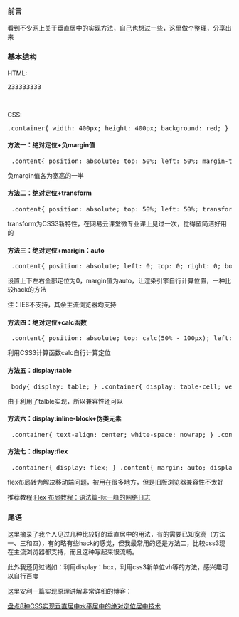 ### 前言

看到不少网上关于垂直居中的实现方法，自己也想过一些，这里做个整理，分享出来

### 基本结构

HTML:

<pre lang="html">
<div class="container>
    <div class="content">233333333</div>
</div>
</pre>

CSS: 
<pre lang="css">
.container{ width: 400px; height: 400px; background: red; } .content{ width: 200px; height: 200px; background: yellow; 
</pre>

<h4>方法一：绝对定位+负margin值</h4>

<pre lang="css"> .content{ position: absolute; top: 50%; left: 50%; margin-top: -100px; margin-left: -100px; } </pre>

负margin值各为宽高的一半

<h4>方法二：绝对定位+transform</h4>

<pre lang="css"> .content{ position: absolute; top: 50%; left: 50%; transform: translate(-50% -50%); }</pre>

transform为CSS3新特性，在网易云课堂微专业课上见过一次，觉得蛮简洁好用的

<h4>方法三：绝对定位+marigin：auto</h4>

<pre lang="css"> .content{ position: absolute; left: 0; top: 0; right: 0; bottom:0; margin: auto; } </pre>

设置上下左右全部定位为0，margin值为auto，让渲染引擎自行计算位置，一种比较hack的方法 

注：IE6不支持，其余主流浏览器均支持

<h4>方法四：绝对定位+calc函数</h4>

<pre lang="css"> .content{ position: absolute; top: calc(50% - 100px); left: calc(50% - 100px); } </pre>

利用CSS3计算函数calc自行计算定位

<h4>方法五：display:table</h4>

<pre lang="css"> body{ display: table; } .container{ display: table-cell; vertical-align: middle; } .content{ margin: auto; overflow-wrap: break-word; height: auto; }</pre>

由于利用了talble实现，所以兼容性还可以

<h4>方法六：display:inline-block+伪类元素</h4>

<pre lang="css"> .container{ text-align: center; white-space: nowrap; } .container:before{ content: ""; display: inline-block; height: 100%; vertical-align: middle; margin-right: -0.25em; } .content{ display: inline-block; vertical-align: middle; }</pre>

<h4>方法七：display:flex</h4>

<pre lang="css"> .container{ display: flex; } .content{ margin: auto; display: flex; align-items: center; justify-content: center; } </pre>

flex布局转为解决移动端问题，被用在很多地方，但是旧版浏览器兼容性不太好

推荐教程:[Flex 布局教程：语法篇-阮一峰的网络日志][1]

### 尾语

这里摘录了我个人见过几种比较好的垂直居中的用法，有的需要已知宽高（方法一、三和四），有的略有些hack的感觉，但我最常用的还是方法二，比较css3现在主流浏览器都支持，而且这种写起来很流畅。

此外我还见过诸如：利用display：box，利用css3新单位vh等的方法，感兴趣可以自行百度

这里安利一篇实现原理讲解非常详细的博客：

[盘点8种CSS实现垂直居中水平居中的绝对定位居中技术][2]

 [1]: http://www.ruanyifeng.com/blog/2015/07/flex-grammar.html?utm_source=tuicool
 [2]: http://blog.csdn.net/freshlover/article/details/11579669